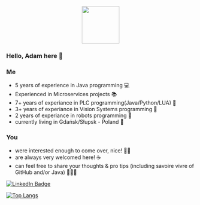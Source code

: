   <div id="header" align="center">
  <img src="https://media.giphy.com/media/M9gbBd9nbDrOTu1Mqx/giphy.gif" width="100"/>
</div>


### Hello, Adam here 👋

### Me

- 5 years of experience in Java programming :computer:
- Experienced in Microservices projects :books:
- 7+ years of experiance in PLC programming(Java/Python/LUA) :rocket: 
- 3+ years of experiance in Vision Systems programming :eyes:
- 2 years of experiance in robots programming :robot:
- currently living in Gdańsk/Słupsk - Poland :house_with_garden:

### You

- were interested enough to come over, nice! ✋🏽
- are always very welcomed here! ☕
- can feel free to share your thoughts & pro tips (including savoire vivre of GitHub and/or Java) 👨🏼‍🏫


<div id="badges">
  <a href="https://www.linkedin.com/in/adam-wrutniak-a132421bb">
    <img src="https://img.shields.io/badge/LinkedIn-blue?style=for-the-badge&logo=linkedin&logoColor=white" alt="LinkedIn Badge"/>
  </a> 







[![Top Langs](https://github-readme-stats.vercel.app/api/top-langs/?username=Adamwaa&show_icons=true&bg_color=00000000)](https://github.com/anuraghazra/github-readme-stats)
